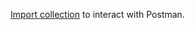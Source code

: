 [Import collection](https://www.getpostman.com/collections/b2d46b28d5a1599a5786) to interact with Postman.

